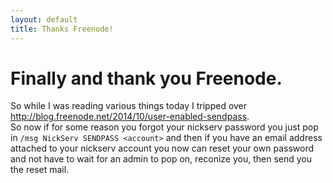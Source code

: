 ```yaml
---
layout: default
title: Thanks Freenode!
---
```


# Finally and thank you Freenode.  
So while I was reading various things today I tripped over <http://blog.freenode.net/2014/10/user-enabled-sendpass>.  
So now if for some reason you forgot your nickserv password you just pop in `/msg NickServ SENDPASS <account>` and then if you have an email address attached to your nickserv account you now can reset your own password and not have to wait for an admin to pop on, reconize you, then send you the reset mail. 
